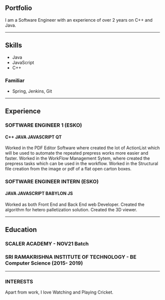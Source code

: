 ## Portfolio

I am a Software Engineer with an experience of over 2 years on C++ and Java.

---

## Skills

- Java
- JavaScript
- C++

### Familiar

- Spring, Jenkins, Git

---

## Experience

### **SOFTWARE ENGINEER 1 (ESKO)**
#### C++ JAVA JAVASCRIPT QT

Worked in the PDF Editor Software where created the lot of ActionList which will be used to automate the repeated prepress works more easier and faster. 
Worked in the WorkFlow Management Sytem, where created the prepress tasks which can be used in the workflow.
Worked in the Structural file creation from the image or pdf of a flat open carton boxes.


### **SOFTWARE ENGINEER INTERN (ESKO)**
#### JAVA JAVASCRIPT BABYLON JS

Worked as both Front End and Back End web Developer. Created the algorithm for hetero palletization solution. Created the 3D viewer. 

---

## Education

### **SCALER ACADEMY** - NOV21 Batch

### **SRI RAMAKRISHNA INSTITUTE OF TECHNOLOGY** - BE Computer Science (2015- 2019)

---

### INTERESTS

Apart from work, I love Watching and Playing Cricket.

